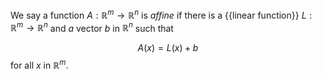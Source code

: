 We say a function $A:\mathbb{R}^{m}→\mathbb{R}^{n}$ is _affine_ if there is a {{linear function}} $L:\mathbb{R}^{m}→\mathbb{R}^{n}$ and $a$ vector $b$ in $\mathbb{R}^{n}$ such that

$$A(x)=L(x)+b$$
for all $x$ in $\mathbb{R}^{m}$.